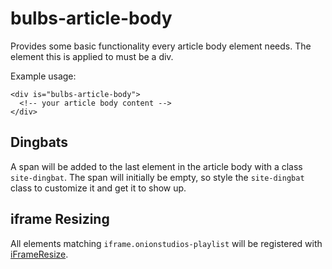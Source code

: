 # bulbs-article-body

Provides some basic functionality every article body element needs. The element this is applied to must be a div.

Example usage:

```
<div is="bulbs-article-body">
  <!-- your article body content -->
</div>
```

## Dingbats
A span will be added to the last element in the article body with a class `site-dingbat`. The span will initially be empty, so style the `site-dingbat` class to customize it and get it to show up.

## iframe Resizing
All elements matching `iframe.onionstudios-playlist` will be registered with [iFrameResize](https://github.com/davidjbradshaw/iframe-resizer).
